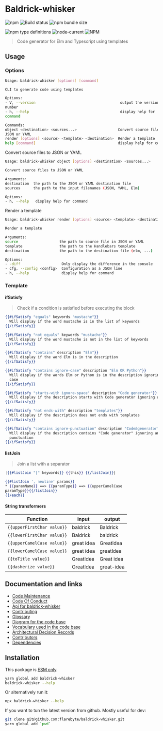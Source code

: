 # Baldrick-whisker

![npm](https://img.shields.io/npm/v/baldrick-whisker) ![Build
status](https://github.com/flarebyte/baldrick-whisker/actions/workflows/main.yml/badge.svg)
![npm bundle size](https://img.shields.io/bundlephobia/min/baldrick-whisker)

![npm type definitions](https://img.shields.io/npm/types/baldrick-whisker)
![node-current](https://img.shields.io/node/v/baldrick-whisker)
![NPM](https://img.shields.io/npm/l/baldrick-whisker)

> Code generator for Elm and Typescript using templates

## Usage

### Options

```bash
Usage: baldrick-whisker [options] [command]

CLI to generate code using templates

Options:
- V, --version                                       output the version
number
- h, --help                                          display help for
command

Commands:
object <destination> <sources...>                   Convert source files to
JSON or YAML
render [options] <source> <template> <destination>  Render a template
help [command]                                      display help for command
```

Convert source files to JSON or YAML

```bash
Usage: baldrick-whisker object [options] <destination> <sources...>

Convert source files to JSON or YAML

Arguments:
destination  the path to the JSON or YAML destination file
sources      the path to the input filenames (JSON, YAML, Elm)

Options:
- h, --help   display help for command
```

Render a template

```bash
Usage: baldrick-whisker render [options] <source> <template> <destination>

Render a template

Arguments:
source                   the path to source file in JSON or YAML
template                 the path to the Handlebars template
destination              the path to the destination file (elm, ...)

Options:
- -diff                   Only display the difference in the console
- cfg, --config <config>  Configuration as a JSON line
- h, --help               display help for command
```

### Template

#### ifSatisfy

> Check if a condition is satisfied before executing the block

```handlebars
{{#ifSatisfy "equals" keywords "mustache"}}
  Will display if the word mustache is in the list of keywords
{{/ifSatisfy}}
```

```handlebars
{{#ifSatisfy "not equals" keywords "mustache"}}
  Will display if the word mustache is not in the list of keywords
{{/ifSatisfy}}
```

```handlebars
{{#ifSatisfy "contains" description "Elm"}}
  Will display if the word Elm is in the description
{{/ifSatisfy}}
```

```handlebars
{{#ifSatisfy "contains ignore-case" description "Elm OR Python"}}
  Will display if the words Elm or Python is in the description ignoring the
  case
{{/ifSatisfy}}
```

```handlebars
{{#ifSatisfy "starts-with ignore-space" description "Code generator"}}
  Will display if the description starts with Code generator ignoring any spaces
{{/ifSatisfy}}
```

```handlebars
{{#ifSatisfy "not ends-with" description "templates"}}
  Will display if the description does not ends with templates
{{/ifSatisfy}}
```

```handlebars
{{#ifSatisfy "contains ignore-punctuation" description "Code&generator"}}
  Will display if the description contains "Code generator" ignoring any
  punctuation
{{/ifSatisfy}}
```

#### listJoin

> Join a list with a separator

```handlebars
|{{#listJoin "|" keywords}} {{this}} {{/listJoin}}|
```

```handlebars
{{#listJoin ', newline' params}}
* {{paramName}} ==> {{paramType}} ==> {{upperCamelCase
paramType}}{{/listJoin}}
{{/each}}
```

#### String transformers

| Function                   | input      | output     |
| -------------------------- | ---------- | ---------- |
| `{{upperFirstChar value}}` | baldrick   | Baldrick   |
| `{{lowerFirstChar value}}` | Baldrick   | baldrick   |
| `{{upperCamelCase value}}` | great idea | GreatIdea  |
| `{{lowerCamelCase value}}` | great idea | greatIdea  |
| `{{toTitle value}}`        | GreatIdea  | Great idea |
| `{{dasherize value}}`      | GreatIdea  | great-idea |

## Documentation and links

-   [Code Maintenance](MAINTENANCE.md)
-   [Code Of Conduct](CODE_OF_CONDUCT.md)
-   [Api for baldrick-whisker](API.md)
-   [Contributing](CONTRIBUTING.md)
-   [Glossary](GLOSSARY.md)
-   [Diagram for the code base](INTERNAL.md)
-   [Vocabulary used in the code base](CODE_VOCABULARY.md)
-   [Architectural Decision Records](DECISIONS.md)
-   [Contributors](https://github.com/flarebyte/baldrick-whisker/graphs/contributors)
-   [Dependencies](https://github.com/flarebyte/baldrick-whisker/network/dependencies)

## Installation

This package is [ESM
only](https://blog.sindresorhus.com/get-ready-for-esm-aa53530b3f77).

```bash
yarn global add baldrick-whisker
baldrick-whisker --help
```

Or alternatively run it:

```bash
npx baldrick-whisker --help
```

If you want to tun the latest version from github. Mostly useful for dev:

```bash
git clone git@github.com:flarebyte/baldrick-whisker.git
yarn global add `pwd`
```
